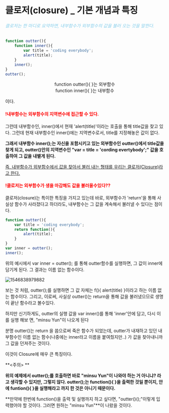 # 클로저(closure) _ 기본 개념과 특징

<h6 style="color : skyblue ">클로저는 한 마디로 요약하면, 내부함수가 외부함수의 값을 불러 오는 것을 말한다. </h6>



```javascript
function outter(){
    function inner(){
        var title = 'coding everybody'; 
        alert(title);
    }
    inner();
}
outter();
```

<center>function outter(){	}는 외부함수</center>

<center>function inner(){	}는 내부함수</center>

이다. 

<h4 style = 'color:red'>!내부함수는 외부함수의 지역변수에 접근할 수 있다.</h4>

그런데 내부함수인, inner()에서 현재 'alert(title)'이라는 호출을 통해 title값을 찾고 있다. 그런데 현재 내부함수인 inner()에는 지역변수로서, title를 지정해놓은 값이 없다. 

**그래서 내부함수 inner();는 자신을 포함시키고 있는 외부함수인 outter()에서 title값을 찾게 되고, outter()안의 지역변수인 "var = title = 'cording evertybody';" 값을 호출하여 그 값을 내뱉게 된다.**

<u>즉, 내부함수가 외부함수에서 값을 찾아서 불러 내는 형태를 우리는 클로저(Closure)라고 한다.</u>





<h4 style = 'color:red'>!클로저는 외부함수가 생을 마감해도 값을 불러올수있다??</h4>

클로저(closure)는 특이한 특징을 가지고 있는데 바로, 외부함수가 'return'을 통해 사실상 함수가 사라졌다고 하더라도, 내부함수는 그 값을 계속해서 불러낼 수 있다는 점이다.

```javascript
function outter(){
    var title = 'coding everybody';  
    return function(){        
        alert(title);
    }
}
var inner = outter();
inner();
```

위의 예시에서 var inner = outter(); 를 통해 outter함수를 실행하면, 그 값이 inner에 담기게 된다.  그 결과는 이름 없는 함수이다.

![1546838979882](C:\Users\ASUS\AppData\Roaming\Typora\typora-user-images\1546838979882.png)

보는 것 처럼, outter();를 실행하면 그 값 자체는 f(){ alert(title) }이라고 하는 이름 없는 함수이다. 그리고, 이로써, 사실상 outter()는 return을 통해 값을 불러냈으므로 생명이 끝난 함수라고 볼수있다.

하지만 신기하게도, outter의 실행 값을 var inner()를 통해 'inner'안에 담고, 다시 이를 실행 해보 면, "minsu Yun"이 나오게 된다 

분명 outter()는 return 을 씀으로써 죽은 함수가 되었는데, outter가 내재하고 있던 내부함수인 이름 없는 함수(나중에는 inner라고 이름을 붙여줬지만..) 가 값을 찾아내니까 그 값을 던져주는 것이다.

이것이 Closure에 매우 큰 특징이다.



**<주의> **

**위의 예제에서 outter();를 호출하면 바로 "minsu Yun"이 나와야 하는 거 아니냐? 라고 생각할 수 있지만, 그렇지 않다. outter();는 function(){ 	}을 출력한 것일 뿐이지, 안에 funtion(){	  }을 실행해라고 까지 한 것은 아니기 때문이다.**

**만약에 한번에 function()을 출력 및 실행까지 하고 싶다면, "outter()();"이렇게 입력했어야 할 것이다. 그러면 원하는 "minsu Yun"**이 나왔을 것이다.